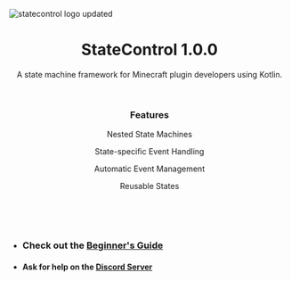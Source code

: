 ![statecontrol logo updated](https://user-images.githubusercontent.com/67430834/215286738-98adc656-036b-4a82-b31a-4bfb6f3f5e6d.png)

<h1 align="center">StateControl 1.0.0</h1>
<p align="center">A state machine framework for Minecraft plugin developers using Kotlin.</p>

<br>

<h3 align="center">Features</h3>
<p align="center">Nested State Machines</p>
<p align="center">State-specific Event Handling</p>
<p align="center">Automatic Event Management</p>
<p align="center">Reusable States</p>

<br><br><br>

* ### Check out the [Beginner's Guide](https://github.com/learliet/test/wiki/Guide)
* #### Ask for help on the [Discord Server]()

